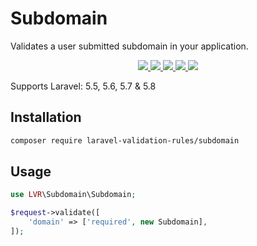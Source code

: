 # Subdomain

Validates a user submitted subdomain in your application.

<p align="center">
  <a href="https://travis-ci.org/laravel-validation-rules/subdomain">
    <img src="https://img.shields.io/travis/laravel-validation-rules/subdomain.svg?style=flat-square">
  </a>
  <a href="https://scrutinizer-ci.com/g/laravel-validation-rules/subdomain/code-structure/master/code-coverage">
    <img src="https://img.shields.io/scrutinizer/coverage/g/laravel-validation-rules/subdomain.svg?style=flat-square">
  </a>
  <a href="https://scrutinizer-ci.com/g/laravel-validation-rules/subdomain">
    <img src="https://img.shields.io/scrutinizer/g/laravel-validation-rules/subdomain.svg?style=flat-square">
  </a>
  <a href="https://github.com/laravel-validation-rules/subdomain/blob/master/LICENSE">
    <img src="https://img.shields.io/github/license/laravel-validation-rules/subdomain.svg?style=flat-square">
  </a>
  <a href="https://twitter.com/clarkeash">
    <img src="http://img.shields.io/badge/author-@clarkeash-blue.svg?style=flat-square">
  </a>
</p>

Supports Laravel: 5.5, 5.6, 5.7 & 5.8

## Installation

```bash
composer require laravel-validation-rules/subdomain
```

## Usage

```php
use LVR\Subdomain\Subdomain;

$request->validate([
    'domain' => ['required', new Subdomain],
]);
```
